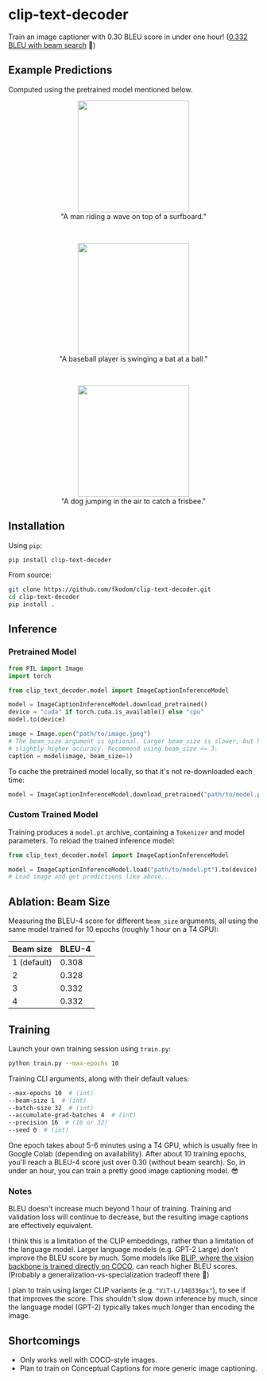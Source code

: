 # clip-text-decoder

Train an image captioner with 0.30 BLEU score in under one hour! ([0.332 BLEU with beam search](#ablation-beam-size) 🙂)


## Example Predictions

Computed using the pretrained model mentioned below.

<p align="center">
    <img src="http://farm6.staticflickr.com/5028/5654757697_bcdd8088da_z.jpg" height=224 width=224/><br>
    "A man riding a wave on top of a surfboard."
</p>

<br>

<p align="center">
    <img src="http://farm4.staticflickr.com/3202/2697603492_fbb44f6d2d_z.jpg" height=224 width=224/><br>
    "A baseball player is swinging a bat at a ball."
</p>

<br>

<p align="center">
    <img src="http://farm3.staticflickr.com/2544/3715539092_f070a36b22_z.jpg" height=224 width=224/><br>
    "A dog jumping in the air to catch a frisbee."
</p>


## Installation

Using `pip`:
```bash
pip install clip-text-decoder
```

From source:
```bash
git clone https://github.com/fkodom/clip-text-decoder.git
cd clip-text-decoder
pip install .
```

## Inference

### Pretrained Model
```python
from PIL import Image
import torch

from clip_text_decoder.model import ImageCaptionInferenceModel

model = ImageCaptionInferenceModel.download_pretrained()
device = "cuda" if torch.cuda.is_available() else "cpu"
model.to(device)

image = Image.open("path/to/image.jpeg")
# The beam_size argument is optional. Larger beam_size is slower, but has
# slightly higher accuracy. Recommend using beam_size <= 3.
caption = model(image, beam_size=1)
```

To cache the pretrained model locally, so that it's not re-downloaded each time:
```python
model = ImageCaptionInferenceModel.download_pretrained("path/to/model.pt")
```

### Custom Trained Model

Training produces a `model.pt` archive, containing a `Tokenizer` and model parameters.  To reload the trained inference model:
```python
from clip_text_decoder.model import ImageCaptionInferenceModel

model = ImageCaptionInferenceModel.load("path/to/model.pt").to(device)
# Load image and get predictions like above...
```

## Ablation: Beam Size

Measuring the BLEU-4 score for different `beam_size` arguments, all using the same model trained for 10 epochs (roughly 1 hour on a T4 GPU):

Beam size   | BLEU-4
------------|-------
1 (default) | 0.308
2           | 0.328
3           | 0.332
4           | 0.332

## Training

Launch your own training session using `train.py`:
```bash
python train.py --max-epochs 10
```

Training CLI arguments, along with their default values:
```bash
--max-epochs 10  # (int)
--beam-size 1  # (int)
--batch-size 32  # (int)
--accumulate-grad-batches 4  # (int)
--precision 16  # (16 or 32)
--seed 0  # (int)
```

One epoch takes about 5-6 minutes using a T4 GPU, which is usually free in Google Colab (depending on availability).  After about 10 training epochs, you'll reach a BLEU-4 score just over 0.30 (without beam search).  So, in under an hour, you can train a pretty good image captioning model. 😎

### Notes

BLEU doesn't increase much beyond 1 hour of training. Training and validation loss will continue to decrease, but the resulting image captions are effectively equivalent. 

I think this is a limitation of the CLIP embeddings, rather than a limitation of the language model. Larger language models (e.g. GPT-2 Large) don't improve the BLEU score by much. Some models like [BLIP, where the vision backbone is trained directly on COCO](https://github.com/salesforce/BLIP), can reach higher BLEU scores. (Probably a generalization-vs-specialization tradeoff there 🤷)

I plan to train using larger CLIP variants (e.g. `"ViT-L/14@336px"`), to see if that improves the score.  This shouldn't slow down inference by much, since the language model (GPT-2) typically takes much longer than encoding the image.


## Shortcomings

* Only works well with COCO-style images.
* Plan to train on Conceptual Captions for more generic image captioning.
